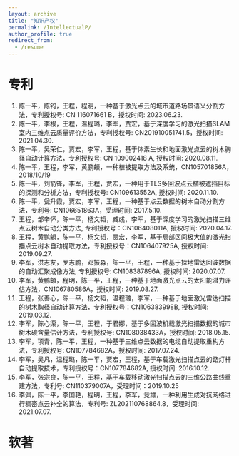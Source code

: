 ```yaml
---
layout: archive
title: "知识产权"
permalink: /IntellectualP/
author_profile: true
redirect_from:
  - /resume
---
```


# 专利
1.	陈一平，陈钧，王程，程明，一种基于激光点云的城市道路场景语义分割方法，专利授权号: CN 116071661 B，授权时间: 2023.06.23.
2.	陈一平，李根，王程，温程璐，李军，贾宏，基于深度学习的激光扫描SLAM室内三维点云质量评价方法，专利授权号: CN201910051741.5，授权时间: 2021.04.30.
3.	陈一平，吴荣仁，贾宏，李军，王程，基于体素生长和地面激光点云的树木胸径自动计算方法，专利授权号: CN 109002418 A, 授权时间: 2020.08.11.
4.	陈一平，王程，李军，黄鹏頔，一种植被提取方法及系统，CN105701856A，2018/10/19
5.	陈一平，刘箭锋，李军，王程，贾宏，一种用于TLS多回波点云植被遮挡目标的探测和分析方法，专利授权号: CN109613552A, 授权时间: 2020.11.10.
6.	陈一平，瓮升霞，贾宏，李军，王程，一种基于点云数据的树木自动分割方法，专利号: CN106651863A，受理时间: 2017.5.10.
7.	王程，邹辛怀，陈一平，杨文韬，臧彧，李军，基于深度学习的激光扫描三维点云树木自动分类方法, 专利授权号：CN106408011A, 授权时间: 2020.04.17.
8.	王程，黄鹏頔，陈一平，杨文韬，贾宏，李军，基于局部区间极大值的激光扫描点云树木自动提取方法，专利授权号：CN106407925A, 授权时间: 2019.09.27.
9.	李军，洪志友，罗志鹏，邓振淼，陈一平，王程，一种基于探地雷达回波数据的自动汇聚成像方法, 专利授权号: CN108387896A, 授权时间: 2020.07.07.
10.	李军，黄鹏頔，程明，陈一平，王程，一种基于地面激光点云的太阳能潜力评估方法，CN106780586A，授权时间: 2019.08.27. 
11.	王程，张善心，陈一平，杨文韬，温程璐，李军，一种基于地面激光雷达扫描的树木胸径自动计算方法，专利授权号：CN106383998B, 授权时间: 2019.03.12.
12.	李军，陈心渠，陈一平，王程，于君娜，基于多回波机载激光扫描数据的城市树木碳含量估计方法，专利授权号: CN108038433A，授权时间: 2018.05.15.
13.	李军，项青，陈一平，王程，一种基于三维点云数据的电缆自动提取重构方法，专利授权号: CN107784682A，授权时间: 2017.07.24.
14.	李军，吴凡，温程璐，陈一平，贾宏，王程，基于车载激光扫描点云的路灯杆自动提取技术，专利授权号：CN107784682A, 授权时间: 2016.10.12. 
15.	李军，张宗良，陈一平，王程，基于车载移动激光扫描点云的三维公路曲线重建方法，专利号: CN110379007A，受理时间：2019.10.25
16.	李渊，陈一平，李国艳，程明，王程，李军，竞雄，一种利用生成对抗网络进行稠密点云补全的算法，专利号: ZL202110768864.8，受理时间: 2021.07.07.

# 软著
